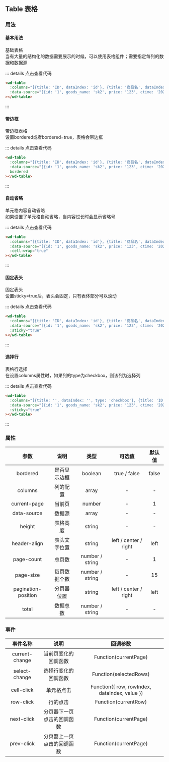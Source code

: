 ## Table 表格
### 用法
#### 基本用法
<div class="component-box">
  <div class="component-box-top"><ClientOnly>
    <wd-table
      :columns="[{title: 'ID', dataIndex: 'id'}, {title: '商品名', dataIndex: 'goods_name'}, {title: '价格', dataIndex: 'price'}, {title: '生产日期', dataIndex: 'ctime'}]"
      :data-source="[{id: '1', goods_name: 'sk2', price: '123', ctime: '2021-09-26'},{id: '1', goods_name: 'sk2', price: '123', ctime: '2021-09-26'},{id: '1', goods_name: 'sk2', price: '123', ctime: '2021-09-26'},{id: '1', goods_name: 'sk2', price: '123', ctime: '2021-09-26'},{id: '1', goods_name: 'sk2', price: '123', ctime: '2021-09-26'}]"
      :bordered="false"
    ></wd-table>
    </ClientOnly>
  </div>
  <div class="component-box-bottom">
    <div class="component-title">基础表格</div>
    <div class="component-desc">
      当有大量的结构化的数据需要展示的时候，可以使用表格组件；需要指定每列的数据和数据源
    </div>
  </div>
</div>

::: details 点击查看代码 
```html
<wd-table
  :columns="[{title: 'ID', dataIndex: 'id'}, {title: '商品名', dataIndex: 'goods_name'}, {title: '价格', dataIndex: 'price'}, {title: '生产日期', dataIndex: 'ctime'}]"
  :data-source="[{id: '1', goods_name: 'sk2', price: '123', ctime: '2021-09-26'},{id: '1', goods_name: 'sk2', price: '123', ctime: '2021-09-26'},{id: '1', goods_name: 'sk2', price: '123', ctime: '2021-09-26'},{id: '1', goods_name: 'sk2', price: '123', ctime: '2021-09-26'},{id: '1', goods_name: 'sk2', price: '123', ctime: '2021-09-26'}]"
></wd-table>
```
:::

#### 带边框
<div class="component-box">
  <div class="component-box-top"><ClientOnly>
    <wd-table
      :columns="[{title: 'ID', dataIndex: 'id'}, {title: '商品名', dataIndex: 'goods_name'}, {title: '价格', dataIndex: 'price'}, {title: '生产日期', dataIndex: 'ctime'}]"
      :data-source="[{id: '1', goods_name: 'sk2', price: '123', ctime: '2021-09-26'},{id: '1', goods_name: 'sk2', price: '123', ctime: '2021-09-26'},{id: '1', goods_name: 'sk2', price: '123', ctime: '2021-09-26'},{id: '1', goods_name: 'sk2', price: '123', ctime: '2021-09-26'},{id: '1', goods_name: 'sk2', price: '123', ctime: '2021-09-26'}]"
      bordered
    ></wd-table>
    </ClientOnly>
  </div>
  <div class="component-box-bottom">
    <div class="component-title">带边框表格</div>
    <div class="component-desc">
      设置bordered或者bordered=true，表格会带边框
    </div>
  </div>
</div>

::: details 点击查看代码 
```html
<wd-table
  :columns="[{title: 'ID', dataIndex: 'id'}, {title: '商品名', dataIndex: 'goods_name'}, {title: '价格', dataIndex: 'price'}, {title: '生产日期', dataIndex: 'ctime'}]"
  :data-source="[{id: '1', goods_name: 'sk2', price: '123', ctime: '2021-09-26'},{id: '1', goods_name: 'sk2', price: '123', ctime: '2021-09-26'},{id: '1', goods_name: 'sk2', price: '123', ctime: '2021-09-26'},{id: '1', goods_name: 'sk2', price: '123', ctime: '2021-09-26'},{id: '1', goods_name: 'sk2', price: '123', ctime: '2021-09-26'}]"
  bordered
></wd-table>
```
:::

#### 自动省略
<div class="component-box">
  <div class="component-box-top"><ClientOnly>
    <wd-table
      :columns="[{title: 'ID', dataIndex: 'id'}, {title: '商品名', dataIndex: 'goods_name'}, {title: '价格', dataIndex: 'price'}, {title: '生产日期', dataIndex: 'ctime'}]"
      :data-source="[{id: '1', goods_name: 'sk2sk2sk2sk2sk2sk2sk2sk2', price: '123', ctime: '2021-09-26'},{id: '1', goods_name: 'sk2', price: '123', ctime: '2021-09-26'},{id: '1', goods_name: 'sk2', price: '123', ctime: '2021-09-26'},{id: '1', goods_name: 'sk2', price: '123', ctime: '2021-09-26'},{id: '1', goods_name: 'sk2', price: '123', ctime: '2021-09-26'}]"
      :cell-wrap="true"
    ></wd-table>
    </ClientOnly>
  </div>
  <div class="component-box-bottom">
    <div class="component-title">单元格内容自动省略</div>
    <div class="component-desc">
      如果设置了单元格自动省略，当内容过长时会显示省略号
    </div>
  </div>
</div>

::: details 点击查看代码 
```html
<wd-table
  :columns="[{title: 'ID', dataIndex: 'id'}, {title: '商品名', dataIndex: 'goods_name'}, {title: '价格', dataIndex: 'price'}, {title: '生产日期', dataIndex: 'ctime'}]"
  :data-source="[{id: '1', goods_name: 'sk2', price: '123', ctime: '2021-09-26'},{id: '1', goods_name: 'sk2', price: '123', ctime: '2021-09-26'},{id: '1', goods_name: 'sk2', price: '123', ctime: '2021-09-26'},{id: '1', goods_name: 'sk2', price: '123', ctime: '2021-09-26'},{id: '1', goods_name: 'sk2', price: '123', ctime: '2021-09-26'}]"
  :cell-wrap="true"
></wd-table>
```
:::

#### 固定表头
<div class="component-box">
  <div class="component-box-top"><ClientOnly>
    <wd-table
      :columns="[{title: 'ID', dataIndex: 'id'}, {title: '商品名', dataIndex: 'goods_name'}, {title: '价格', dataIndex: 'price'}, {title: '生产日期', dataIndex: 'ctime'}]"
      :data-source="[{id: '1', goods_name: 'sk2', price: '123', ctime: '2021-09-26'},{id: '1', goods_name: 'sk2', price: '123', ctime: '2021-09-26'},{id: '1', goods_name: 'sk2', price: '123', ctime: '2021-09-26'},{id: '1', goods_name: 'sk2', price: '123', ctime: '2021-09-26'},{id: '1', goods_name: 'sk2', price: '123', ctime: '2021-09-26'}]"
      :sticky="true"
    ></wd-table>
    </ClientOnly>
  </div>
  <div class="component-box-bottom">
    <div class="component-title">固定表头</div>
    <div class="component-desc">
      设置sticky=true后，表头会固定，只有表体部分可以滚动
    </div>
  </div>
</div>

::: details 点击查看代码 
```html
<wd-table
  :columns="[{title: 'ID', dataIndex: 'id'}, {title: '商品名', dataIndex: 'goods_name'}, {title: '价格', dataIndex: 'price'}, {title: '生产日期', dataIndex: 'ctime'}]"
  :data-source="[{id: '1', goods_name: 'sk2', price: '123', ctime: '2021-09-26'},{id: '1', goods_name: 'sk2', price: '123', ctime: '2021-09-26'},{id: '1', goods_name: 'sk2', price: '123', ctime: '2021-09-26'},{id: '1', goods_name: 'sk2', price: '123', ctime: '2021-09-26'},{id: '1', goods_name: 'sk2', price: '123', ctime: '2021-09-26'}]"
  :sticky="true"
></wd-table>
```
:::

#### 选择行
<div class="component-box">
  <div class="component-box-top"><ClientOnly>
    <wd-table
      :columns="[{title: '', dataIndex: '', type: 'checkbox'}, {title: 'ID', dataIndex: 'id'}, {title: '商品名', dataIndex: 'goods_name'}, {title: '价格', dataIndex: 'price'}, {title: '生产日期', dataIndex: 'ctime'}]"
      :data-source="[{id: '1', goods_name: 'sk2', price: '123', ctime: '2021-09-26'},{id: '1', goods_name: 'sk2', price: '123', ctime: '2021-09-26'},{id: '1', goods_name: 'sk2', price: '123', ctime: '2021-09-26'},{id: '1', goods_name: 'sk2', price: '123', ctime: '2021-09-26'},{id: '1', goods_name: 'sk2', price: '123', ctime: '2021-09-26'}]"
    ></wd-table>
    </ClientOnly>
  </div>
  <div class="component-box-bottom">
    <div class="component-title">表格行选择</div>
    <div class="component-desc">
      在设置columns属性时，如果列的type为checkbox，则该列为选择列
    </div>
  </div>
</div>

::: details 点击查看代码 
```html
<wd-table
  :columns="[{title: '', dataIndex: '', type: 'checkbox'}, {title: 'ID', dataIndex: 'id'}, {title: '商品名', dataIndex: 'goods_name'}, {title: '价格', dataIndex: 'price'}, {title: '生产日期', dataIndex: 'ctime'}]"
  :data-source="[{id: '1', goods_name: 'sk2', price: '123', ctime: '2021-09-26'},{id: '1', goods_name: 'sk2', price: '123', ctime: '2021-09-26'},{id: '1', goods_name: 'sk2', price: '123', ctime: '2021-09-26'},{id: '1', goods_name: 'sk2', price: '123', ctime: '2021-09-26'},{id: '1', goods_name: 'sk2', price: '123', ctime: '2021-09-26'}]"
  :sticky="true"
></wd-table>
```
:::
### 属性
| 参数 | 说明 | 类型 | 可选值 | 默认值 |
| :--: | :--: | :--: | :--: | :--: |
| bordered | 是否显示边框 | boolean | true / false | false |
| columns | 列的配置 | array | - | - |
| current-page | 当前页 | number | - | 1 |
| data-source | 数据源 | array | - | - |
| height | 表格高度 | string | - | - |
| header-align | 表头文字位置 | string | left / center / right | left |
| page-count | 总页数 | number / string | - | 1 |
| page-size | 每页数据个数 | number / string | - | 15 |
| pagination-position | 分页器位置 |  string | left / center / right | left |
| total | 数据总数 | number / string | - | - |
### 事件
| 事件名称 | 说明 | 回调参数 |
| :--: | :--: | :--: |
| current-change | 当前页变化的回调函数 | Function(currentPage) |
| select-change | 选择行变化的回调函数 | Function(selectedRows) |
| cell-click | 单元格点击 | Function({ row, rowIndex, dataIndex, value }) |
| row-click | 行的点击 | Function(currentRow) |
| next-click | 分页器下一页点击的回调函数 | Function(currentPage) |
| prev-click | 分页器上一页点击的回调函数 | Function(currentPage) |